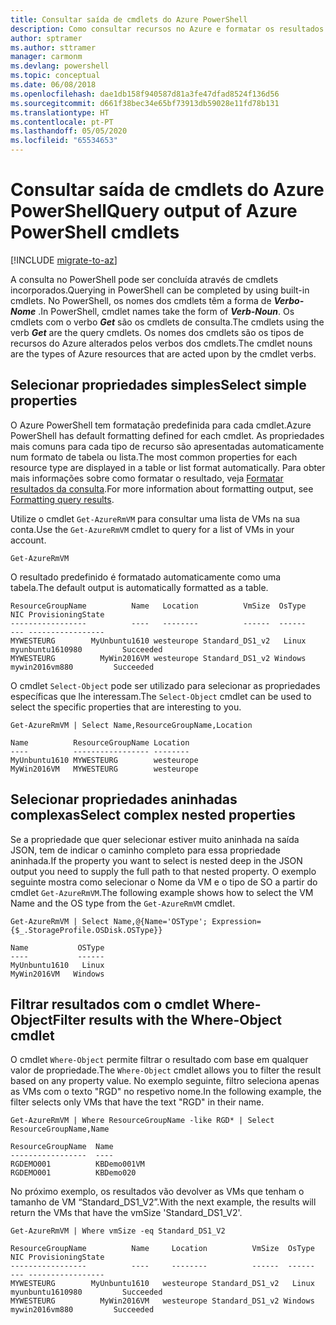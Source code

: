 ```yaml
---
title: Consultar saída de cmdlets do Azure PowerShell
description: Como consultar recursos no Azure e formatar os resultados.
author: sptramer
ms.author: sttramer
manager: carmonm
ms.devlang: powershell
ms.topic: conceptual
ms.date: 06/08/2018
ms.openlocfilehash: dae1db158f940587d81a3fe47dfad8524f136d56
ms.sourcegitcommit: d661f38bec34e65bf73913db59028e11fd78b131
ms.translationtype: HT
ms.contentlocale: pt-PT
ms.lasthandoff: 05/05/2020
ms.locfileid: "65534653"
---
```

# <a name="query-output-of-azure-powershell-cmdlets"></a><span data-ttu-id="7496c-103">Consultar saída de cmdlets do Azure PowerShell</span><span class="sxs-lookup"><span data-stu-id="7496c-103">Query output of Azure PowerShell cmdlets</span></span>

[!INCLUDE [migrate-to-az](../includes/migrate-to-az.md)]

<span data-ttu-id="7496c-104">A consulta no PowerShell pode ser concluída através de cmdlets incorporados.</span><span class="sxs-lookup"><span data-stu-id="7496c-104">Querying in PowerShell can be completed by using built-in cmdlets.</span></span> <span data-ttu-id="7496c-105">No PowerShell, os nomes dos cmdlets têm a forma de **_Verbo-Nome_** .</span><span class="sxs-lookup"><span data-stu-id="7496c-105">In PowerShell, cmdlet names take the form of **_Verb-Noun_**.</span></span> <span data-ttu-id="7496c-106">Os cmdlets com o verbo **_Get_** são os cmdlets de consulta.</span><span class="sxs-lookup"><span data-stu-id="7496c-106">The cmdlets using the verb **_Get_** are the query cmdlets.</span></span> <span data-ttu-id="7496c-107">Os nomes dos cmdlets são os tipos de recursos do Azure alterados pelos verbos dos cmdlets.</span><span class="sxs-lookup"><span data-stu-id="7496c-107">The cmdlet nouns are the types of Azure resources that are acted upon by the cmdlet verbs.</span></span>

## <a name="select-simple-properties"></a><span data-ttu-id="7496c-108">Selecionar propriedades simples</span><span class="sxs-lookup"><span data-stu-id="7496c-108">Select simple properties</span></span>

<span data-ttu-id="7496c-109">O Azure PowerShell tem formatação predefinida para cada cmdlet.</span><span class="sxs-lookup"><span data-stu-id="7496c-109">Azure PowerShell has default formatting defined for each cmdlet.</span></span> <span data-ttu-id="7496c-110">As propriedades mais comuns para cada tipo de recurso são apresentadas automaticamente num formato de tabela ou lista.</span><span class="sxs-lookup"><span data-stu-id="7496c-110">The most common properties for each resource type are displayed in a table or list format automatically.</span></span> <span data-ttu-id="7496c-111">Para obter mais informações sobre como formatar o resultado, veja [Formatar resultados da consulta](formatting-output.md).</span><span class="sxs-lookup"><span data-stu-id="7496c-111">For more information about formatting output, see [Formatting query results](formatting-output.md).</span></span>

<span data-ttu-id="7496c-112">Utilize o cmdlet `Get-AzureRmVM` para consultar uma lista de VMs na sua conta.</span><span class="sxs-lookup"><span data-stu-id="7496c-112">Use the `Get-AzureRmVM` cmdlet to query for a list of VMs in your account.</span></span>

```azurepowershell-interactive
Get-AzureRmVM
```

<span data-ttu-id="7496c-113">O resultado predefinido é formatado automaticamente como uma tabela.</span><span class="sxs-lookup"><span data-stu-id="7496c-113">The default output is automatically formatted as a table.</span></span>

```output
ResourceGroupName          Name   Location          VmSize  OsType              NIC ProvisioningState
-----------------          ----   --------          ------  ------              --- -----------------
MYWESTEURG        MyUnbuntu1610 westeurope Standard_DS1_v2   Linux myunbuntu1610980         Succeeded
MYWESTEURG          MyWin2016VM westeurope Standard_DS1_v2 Windows   mywin2016vm880         Succeeded
```

<span data-ttu-id="7496c-114">O cmdlet `Select-Object` pode ser utilizado para selecionar as propriedades específicas que lhe interessam.</span><span class="sxs-lookup"><span data-stu-id="7496c-114">The `Select-Object` cmdlet can be used to select the specific properties that are interesting to you.</span></span>

```azurepowershell-interactive
Get-AzureRmVM | Select Name,ResourceGroupName,Location
```

```output
Name          ResourceGroupName Location
----          ----------------- --------
MyUnbuntu1610 MYWESTEURG        westeurope
MyWin2016VM   MYWESTEURG        westeurope
```

## <a name="select-complex-nested-properties"></a><span data-ttu-id="7496c-115">Selecionar propriedades aninhadas complexas</span><span class="sxs-lookup"><span data-stu-id="7496c-115">Select complex nested properties</span></span>

<span data-ttu-id="7496c-116">Se a propriedade que quer selecionar estiver muito aninhada na saída JSON, tem de indicar o caminho completo para essa propriedade aninhada.</span><span class="sxs-lookup"><span data-stu-id="7496c-116">If the property you want to select is nested deep in the JSON output you need to supply the full path to that nested property.</span></span> <span data-ttu-id="7496c-117">O exemplo seguinte mostra como selecionar o Nome da VM e o tipo de SO a partir do cmdlet `Get-AzureRmVM`.</span><span class="sxs-lookup"><span data-stu-id="7496c-117">The following example shows how to select the VM Name and the OS type from the `Get-AzureRmVM` cmdlet.</span></span>

```azurepowershell-interactive
Get-AzureRmVM | Select Name,@{Name='OSType'; Expression={$_.StorageProfile.OSDisk.OSType}}
```

```output
Name           OSType
----           ------
MyUnbuntu1610   Linux
MyWin2016VM   Windows
```

## <a name="filter-results-with-the-where-object-cmdlet"></a><span data-ttu-id="7496c-118">Filtrar resultados com o cmdlet Where-Object</span><span class="sxs-lookup"><span data-stu-id="7496c-118">Filter results with the Where-Object cmdlet</span></span>

<span data-ttu-id="7496c-119">O cmdlet `Where-Object` permite filtrar o resultado com base em qualquer valor de propriedade.</span><span class="sxs-lookup"><span data-stu-id="7496c-119">The `Where-Object` cmdlet allows you to filter the result based on any property value.</span></span> <span data-ttu-id="7496c-120">No exemplo seguinte, filtro seleciona apenas as VMs com o texto "RGD" no respetivo nome.</span><span class="sxs-lookup"><span data-stu-id="7496c-120">In the following example, the filter selects only VMs that have the text "RGD" in their name.</span></span>

```azurepowershell-interactive
Get-AzureRmVM | Where ResourceGroupName -like RGD* | Select ResourceGroupName,Name
```

```output
ResourceGroupName  Name
-----------------  ----
RGDEMO001          KBDemo001VM
RGDEMO001          KBDemo020
```

<span data-ttu-id="7496c-121">No próximo exemplo, os resultados vão devolver as VMs que tenham o tamanho de VM “Standard_DS1_V2”.</span><span class="sxs-lookup"><span data-stu-id="7496c-121">With the next example, the results will return the VMs that have the vmSize 'Standard_DS1_V2'.</span></span>

```azurepowershell-interactive
Get-AzureRmVM | Where vmSize -eq Standard_DS1_V2
```

```output
ResourceGroupName          Name     Location          VmSize  OsType              NIC ProvisioningState
-----------------          ----     --------          ------  ------              --- -----------------
MYWESTEURG        MyUnbuntu1610   westeurope Standard_DS1_v2   Linux myunbuntu1610980         Succeeded
MYWESTEURG          MyWin2016VM   westeurope Standard_DS1_v2 Windows   mywin2016vm880         Succeeded
```
